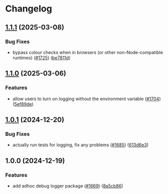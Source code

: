 # Changelog

## [1.1.1](https://github.com/googleapis/gax-nodejs/compare/google-logging-utils-v1.1.0...google-logging-utils-v1.1.1) (2025-03-08)


### Bug Fixes

* bypass colour checks when in browsers (or other non-Node-compatible runtimes) ([#1725](https://github.com/googleapis/gax-nodejs/issues/1725)) ([be7811d](https://github.com/googleapis/gax-nodejs/commit/be7811dc7bde121a64923549dfcaf665b742c924))

## [1.1.0](https://github.com/googleapis/gax-nodejs/compare/google-logging-utils-v1.0.1...google-logging-utils-v1.1.0) (2025-03-06)


### Features

* allow users to turn on logging without the environment variable ([#1704](https://github.com/googleapis/gax-nodejs/issues/1704)) ([5ef89de](https://github.com/googleapis/gax-nodejs/commit/5ef89de55db98618cd6945f45287de96f34950e6))

## [1.0.1](https://github.com/googleapis/gax-nodejs/compare/google-logging-utils-v1.0.0...google-logging-utils-v1.0.1) (2024-12-20)


### Bug Fixes

* actually run tests for logging, fix any problems ([#1685](https://github.com/googleapis/gax-nodejs/issues/1685)) ([613d6e3](https://github.com/googleapis/gax-nodejs/commit/613d6e3dbc838919ea13dd87fb9a2fa2bc0bcd76))

## 1.0.0 (2024-12-19)


### Features

* add adhoc debug logger package ([#1669](https://github.com/googleapis/gax-nodejs/issues/1669)) ([8a5cb86](https://github.com/googleapis/gax-nodejs/commit/8a5cb861ff653fdb03b6546ff086dd8354c1a25b))
